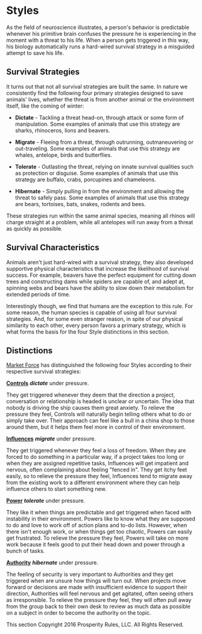 # Styles
As the field of neuroscience illustrates, a person's behavior is predictable whenever his primitive brain confuses the pressure he is experiencing in the moment with a threat to his life. When a person gets triggered in this way, his biology automatically runs a hard-wired survival strategy in a misguided attempt to save his life.


## Survival Strategies
It turns out that not all survival strategies are built the same. In nature we consistently find the following four primary strategies designed to save animals' lives, whether the threat is from another animal or the environment itself, like the coming of winter:

* **Dictate** - Tackling a threat head-on, through attack or some form of manipulation. Some examples of animals that use this strategy are sharks, rhinoceros, lions and beavers.

* **Migrate** - Fleeing from a threat, through outrunning, outmaneuvering or out-traveling. Some examples of animals that use this strategy are whales, antelope, birds and butterflies.

* **Tolerate** - Outlasting the threat, relying on innate survival qualities such as protection or disguise. Some examples of animals that use this strategy are buffalo, crabs, porcupines and chameleons.

* **Hibernate** - Simply pulling in from the environment and allowing the threat to safely pass. Some examples of animals that use this strategy are bears, tortoises, bats, snakes, rodents and bees.

These strategies run within the same animal species, meaning all rhinos will charge straight at a problem, while all antelopes will run away from a threat as quickly as possible.


## Survival Characteristics
Animals aren't just hard-wired with a survival strategy, they also developed supportive physical characteristics that increase the likelihood of survival success. For example, beavers have the perfect equipment for cutting down trees and constructing dams while spiders are capable of, and adept at, spinning webs and bears have the ability to slow down their metabolism for extended periods of time.

Interestingly though, we find that humans are the exception to this rule. For some reason, the human species is capable of using all four survival strategies. And, for some even stranger reason, in spite of our physical similarity to each other, every person favors a primary strategy, which is what forms the basis for the four Style distinctions in this section.





## Distinctions
[Market Force](www.marketforceglobal.com) has distinguished the following four Styles according to their respective survival strategies:

**[Controls](control.md)** ***dictate*** under pressure.

They get triggered whenever they deem that the direction a project, conversation or relationship is headed is unclear or uncertain. The idea that nobody is driving the ship causes them great anxiety. To relieve the pressure they feel, Controls will naturally begin telling others what to do or simply take over. Their approach can feel like a bull in a china shop to those around them, but it helps them feel more in control of their environment.

**[Influences](influence.md)** ***migrate*** under pressure.

They get triggered whenever they feel a loss of freedom. When they are forced to do something in a particular way, if a project takes too long or when they are assigned repetitive tasks, Influences will get impatient and nervous, often complaining about feeling "fenced in". They get itchy feet easily, so to relieve the pressure they feel, Influences tend to migrate away from the existing work to a different environment where they can help influence others to start something new. 

**[Power](power.md)** ***tolerate*** under pressure.

They like it when things are predictable and get triggered when faced with  instability in their environment. Powers like to know what they are supposed to do and love to work off of action plans and to-do lists. However, when there isn't enough work, or when things get too chaotic, Powers can easily get frustrated. To relieve the pressure they feel, Powers will take on more work because it feels good to put their head down and power through a bunch of tasks.

**[Authority](authority.md)** ***hibernate*** under pressure.

The feeling of security is very important to Authorities and they get triggered when are unsure how things will turn out. When projects move forward or decisions are made with insufficient evidence to support their direction, Authorities will feel nervous and get agitated, often seeing others as irresponsible. To relieve the pressure they feel, they will often pull away from the group back to their own desk to review as much data as possible on a subject in order to become the authority on the topic.

This section Copyright 2016 Prosperity Rules, LLC. All Rights Reserved.
